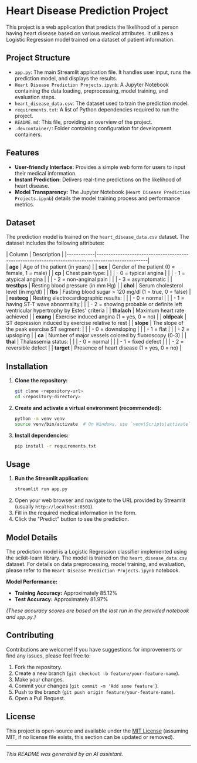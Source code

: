 # Heart Disease Prediction Project

This project is a web application that predicts the likelihood of a person having heart disease based on various medical attributes. It utilizes a Logistic Regression model trained on a dataset of patient information.

## Project Structure

- `app.py`: The main Streamlit application file. It handles user input, runs the prediction model, and displays the results.
- `Heart Disease Prediction Projects.ipynb`: A Jupyter Notebook containing the data loading, preprocessing, model training, and evaluation steps.
- `heart_disease_data.csv`: The dataset used to train the prediction model.
- `requirements.txt`: A list of Python dependencies required to run the project.
- `README.md`: This file, providing an overview of the project.
- `.devcontainer/`: Folder containing configuration for development containers.

## Features

- **User-friendly Interface:** Provides a simple web form for users to input their medical information.
- **Instant Prediction:** Delivers real-time predictions on the likelihood of heart disease.
- **Model Transparency:** The Jupyter Notebook (`Heart Disease Prediction Projects.ipynb`) details the model training process and performance metrics.

## Dataset

The prediction model is trained on the `heart_disease_data.csv` dataset. The dataset includes the following attributes:

| Column     | Description                                                                                         |
|------------|---------------------------------------------------------------------------------------------------|\
| **age**      | Age of the patient (in years)                                                                    |
| **sex**      | Gender of the patient (0 = female, 1 = male)                                                     |
| **cp**       | Chest pain type:                                                                                  |
|              | - 0 = typical angina                                                                             |
|              | - 1 = atypical angina                                                                            |
|              | - 2 = non-anginal pain                                                                           |
|              | - 3 = asymptomatic                                                                              |
| **trestbps** | Resting blood pressure (in mm Hg)                                                                |
| **chol**     | Serum cholesterol level (in mg/dl)                                                                |
| **fbs**      | Fasting blood sugar > 120 mg/dl (1 = true, 0 = false)                                            |
| **restecg**  | Resting electrocardiographic results:                                                           |
|              | - 0 = normal                                                                                     |
|              | - 1 = having ST-T wave abnormality                                                              |
|              | - 2 = showing probable or definite left ventricular hypertrophy by Estes' criteria                |
| **thalach**  | Maximum heart rate achieved                                                                       |
| **exang**    | Exercise induced angina (1 = yes, 0 = no)                                                        |
| **oldpeak**  | ST depression induced by exercise relative to rest                                              |
| **slope**    | The slope of the peak exercise ST segment:                                                       |
|              | - 0 = downsloping                                                                               |
|              | - 1 = flat                                                                                       |
|              | - 2 = upsloping                                                                                |
| **ca**       | Number of major vessels colored by fluoroscopy (0-3)                                             |
| **thal**     | Thalassemia status:                                                                              |
|              | - 0 = normal                                                                                     |
|              | - 1 = fixed defect                                                                              |
|              | - 2 = reversible defect                                                                         |
| **target**   | Presence of heart disease (1 = yes, 0 = no)                                                      |

## Installation

1.  **Clone the repository:**
    ```bash
    git clone <repository-url>
    cd <repository-directory>
    ```
2.  **Create and activate a virtual environment (recommended):**
    ```bash
    python -m venv venv
    source venv/bin/activate  # On Windows, use `venv\Scripts\activate`
    ```
3.  **Install dependencies:**
    ```bash
    pip install -r requirements.txt
    ```

## Usage

1.  **Run the Streamlit application:**
    ```bash
    streamlit run app.py
    ```
2.  Open your web browser and navigate to the URL provided by Streamlit (usually `http://localhost:8501`).
3.  Fill in the required medical information in the form.
4.  Click the "Predict" button to see the prediction.

## Model Details

The prediction model is a Logistic Regression classifier implemented using the scikit-learn library. The model is trained on the `heart_disease_data.csv` dataset. For details on data preprocessing, model training, and evaluation, please refer to the `Heart Disease Prediction Projects.ipynb` notebook.

**Model Performance:**
-   **Training Accuracy:** Approximately 85.12%
-   **Test Accuracy:** Approximately 81.97%

*(These accuracy scores are based on the last run in the provided notebook and `app.py`.)*

## Contributing

Contributions are welcome! If you have suggestions for improvements or find any issues, please feel free to:

1.  Fork the repository.
2.  Create a new branch (`git checkout -b feature/your-feature-name`).
3.  Make your changes.
4.  Commit your changes (`git commit -m 'Add some feature'`).
5.  Push to the branch (`git push origin feature/your-feature-name`).
6.  Open a Pull Request.

## License

This project is open-source and available under the [MIT License](LICENSE.txt) (assuming MIT, if no license file exists, this section can be updated or removed).

---

*This README was generated by an AI assistant.*
